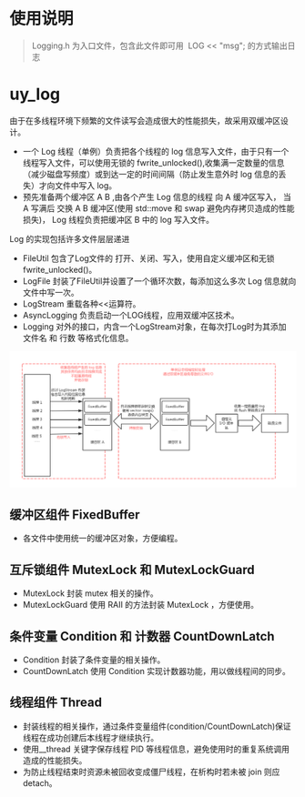 # 使用说明

> Logging.h 为入口文件，包含此文件即可用  LOG << "msg"; 的方式输出日志

# uy_log

由于在多线程环境下频繁的文件读写会造成很大的性能损失，故采用双缓冲区设计。
* 一个 Log 线程（单例）负责把各个线程的 log 信息写入文件，由于只有一个线程写入文件，可以使用无锁的 fwrite_unlocked(),收集满一定数量的信息（减少磁盘写频度）或到达一定的时间间隔（防止发生意外时 log 信息的丢失）才向文件中写入 log。
* 预先准备两个缓冲区 A B ,由各个产生 Log 信息的线程 向 A 缓冲区写入， 当 A 写满后 交换 A B 缓冲区(使用 std::move 和 swap 避免内存拷贝造成的性能损失)， Log 线程负责把缓冲区 B 中的 log 写入文件。

Log 的实现包括许多文件层层递进

* FileUtil 包含了Log文件的 打开、关闭、写入，使用自定义缓冲区和无锁 fwrite_unlocked()。
* LogFile 封装了FileUtil并设置了一个循环次数，每添加这么多次 Log 信息就向文件中写一次。
* LogStream 重载各种<<运算符。
* AsyncLogging 负责启动一个LOG线程，应用双缓冲区技术。
* Logging 对外的接口，内含一个LogStream对象，在每次打Log时为其添加 文件名 和 行数 等格式化信息。


![](https://raw.githubusercontent.com/bobbymly/uy_log/master/pic.png )

## 缓冲区组件 FixedBuffer

* 各文件中使用统一的缓冲区对象，方便编程。

## 互斥锁组件 MutexLock 和 MutexLockGuard

* MutexLock 封装 mutex 相关的操作。
* MutexLockGuard 使用 RAII 的方法封装 MutexLock ，方便使用。

## 条件变量 Condition 和 计数器 CountDownLatch

* Condition 封装了条件变量的相关操作。
* CountDownLatch 使用 Condition 实现计数器功能，用以做线程间的同步。

## 线程组件 Thread

* 封装线程的相关操作，通过条件变量组件(condition/CountDownLatch)保证线程在成功创建后本线程才继续执行。
* 使用__thread 关键字保存线程 PID 等线程信息，避免使用时的重复系统调用造成的性能损失。
* 为防止线程结束时资源未被回收变成僵尸线程，在析构时若未被 join 则应 detach。
